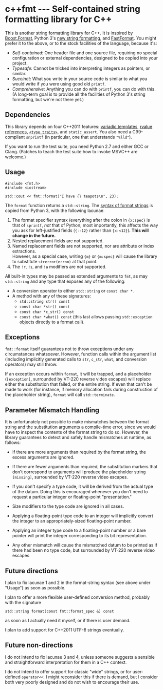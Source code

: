 # c++fmt --- Self-contained string formatting library for C++

This is another string formatting library for C++.  It is inspired by
[Boost.Format][], Python 3's [new string formatting][p3fmt], and
[FastFormat][].  You might prefer it to the above, or to the stock
facilities of the language, because it's:

* _Self-contained:_ One header file and one source file, requiring no
  special configuration or external dependencies, designed to be
  copied into your project.
* _Typesafe:_ Cannot be tricked into interpreting integers as
  pointers, or similar.
* _Succinct_: What you write in your source code is similar to
  what you would write if you were using good old `printf`.
* _Comprehensive:_ Anything you can do with `printf`, you can do with
  this. (A long-term goal is to provide all the facilities of Python
  3's string formatting, but we're not there yet.)

## Dependencies

This library depends on four C++2011 features: [variadic templates][],
[rvalue references][], [`<type_traits>`][typetraits], and `static_assert`.
You also need a C99-compliant `snprintf` (in particular, one that
understands `"%lld"`).

If you want to run the test suite, you need Python 2.7 and either GCC
or Clang.  (Patches to teach the test suite how to invoke MSVC++ are
welcome.)

## Usage

    #include <fmt.h>
    #include <iostream>

    std::cout << fmt::format("I have {} teapots\n", 23);

The `format` function returns a `std::string`.  The
[syntax of format strings][p3fmt] is copied from Python 3, with the
following lacunae:

1. The format specifier syntax (everything after the colon in
   `{x:spec}` is that of `sprintf`, *not* that of Python; most
   importantly, this affects the way you ask for left-justified fields
   (`{:-12}` rather than `{x:<12}`).  **This will change in the
   future.**
2. Nested replacement fields are not supported.
3. Named replacement fields are not supported, nor are attribute or
   index extractions.  
   However, as a special case, writing `{m}` or `{m:spec}` will cause
   the library to substitute `strerror(errno)` at that point.
4. The `!r`, `!s`, and `!a` modifiers are not supported.

All built-in types may be passed as extended arguments to `fmt`, as
may `std::string` and any type that exposes any of the following:

* A conversion operator to either `std::string` or `const char *`.
* A method with any of these signatures:
  * `std::string str() const`
  * `const char *str() const`
  * `const char *c_str() const`
  * `const char *what() const` (this last allows passing
    `std::exception` objects directly to a format call).

## Exceptions

`fmt::format` itself guarantees not to throw exceptions under any
circumstances whatsoever.  However, function calls within the argument
list (including implicitly generated calls to `str`, `c_str`, `what`,
and conversion operators) may still throw.

If an exception occurs within `format`, it will be trapped, and a
placeholder (`[exception]`, surrounded by VT-220 reverse video
escapes) will replace either the substitution that failed, or the
entire string.  If even that can't be made to work (for instance, if
memory allocation fails during construction of the placeholder
string), `format` will call `std::terminate`.

## Parameter Mismatch Handling

It is unfortunately not possible to make mismatches between the format
string and the substitution arguments a compile-time error, since we
would have to inspect the contents of the format string to do so.
However, the library guarantees to detect and safely handle mismatches
at runtime, as follows:

* If there are more arguments than required by the format string, the
  excess arguments are ignored.

* If there are fewer arguments than required, the substitution markers
  that don't correspond to arguments will produce the placeholder
  string `[missing]`, surrounded by VT-220 reverse video escapes.

* If you don't specify a type code, it will be derived from the actual
  type of the datum.  Doing this is encouraged whenever you don't need
  to request a particular integer or floating-point "presentation."

* Size modifiers to the type code are ignored in all cases.

* Applying a floating-point type code to an integer will implicitly
  convert the integer to an appropriately-sized floating-point number.

* Applying an integer type code to a floating-point number or a bare
  pointer will print the integer corresponding to its bit
  representation.

* Any other mismatch will cause the mismatched datum to be printed as
  if there had been no type code, but surrounded by VT-220 reverse
  video escapes.

## Future directions

I plan to fix lacunae 1 and 2 in the format-string syntax (see above
under "Usage") as soon as possible.

I plan to offer a more flexible user-defined conversion method,
probably with the signature

    std::string format(const fmt::format_spec &) const

as soon as I actually need it myself, or if there is user demand.

I plan to add support for C++2011 UTF-8 strings eventually.

## Future non-directions

I do not intend to fix lacunae 3 and 4, unless someone suggests a
sensible and straightforward interpretation for them in a C++ context.

I do not intend to offer support for classic "wide" strings, or for
user-defined `operator<<`.  I might reconsider this if there is
demand, but I consider both very poorly designed and do not wish to
encourage their use.

[Boost.Format]: http://www.boost.org/doc/libs/1_51_0/libs/format/doc/format.html
[p3fmt]: http://docs.python.org/py3k/library/string.html#format-string-syntax
[FastFormat]: http://fastformat.org/
[variadic templates]: https://en.wikipedia.org/wiki/Variadic_template#C.2B.2B11
[rvalue references]: http://thbecker.net/articles/rvalue_references/section_01.html
[typetraits]: http://www.cplusplus.com/reference/std/type_traits/
